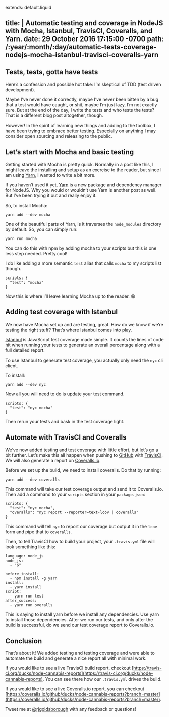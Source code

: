 extends: default.liquid

title: |
  Automatic testing and coverage in NodeJS with Mocha, Istanbul, TravisCI,
  Coveralls, and Yarn.
date: 29 October 2016 17:15:00 -0700
path: /:year/:month/:day/automatic-tests-coverage-nodejs-mocha-istanbul-travisci-coveralls-yarn
---

## Tests, tests, gotta have tests
Here&rsquo;s a confession and possible hot take: I&rsquo;m skeptical of TDD
(test driven development).

Maybe I&rsquo;ve never done it correctly, maybe I&rsquo;ve never been bitten
by a bug that a test would have caught, or shit, maybe I&rsquo;m just lazy,
I&rsquo;m not exactly sure. But at the end of the day, I write the tests and who
tests the tests? That is a different blog post altogether, though.

However! In the spirit of learning new things and adding to the toolbox, I have
been trying to embrace better testing. Especially on anything I may consider
open sourcing and releasing to the public.

## Let&rsquo;s start with Mocha and basic testing

Getting started with Mocha is pretty quick. Normally in a post like this, I
might leave the installing and setup as an exercise to the reader, but since I
am using [Yarn](https://yarnpkg.com), I wanted to write a bit more.

If you haven&rsquo;t used it yet, [Yarn](https://yarnpkg.com) is a new package
and dependency manager for NodeJS. Why you would or wouldn&rsquo;t use Yarn
is another post as well. But I&rsquo;ve been trying it out and really enjoy it.

So, to install Mocha:

    yarn add --dev mocha

One of the beautiful parts of Yarn, is it traverses the `node_modules` directory
by default. So, you can simply run:

    yarn run mocha

You can do this with npm by adding mocha to your scripts but this is one less
step needed. Pretty cool!

I do like adding a more semantic `test` alias that calls `mocha` to my scripts
list though.

    scripts: {
      "test": "mocha"
    }

Now this is where I&rsquo;ll leave learning Mocha up to the reader. 😀 

## Adding test coverage with Istanbul

We now have Mocha set up and are testing, great. How do we know if
we&rsquo;re testing the right stuff? That&rsquo;s where Istanbul comes into
play.

[Istanbul](https://istanbul.js.org) is JavaScript test coverage made simple.
It counts the lines of code hit when running your tests to generate an
overall percentage along with a full detailed report.

To use Istanbul to generate test coverage, you actually only need the `nyc`
cli client.

To install:

    yarn add --dev nyc

Now all you will need to do is update your test command.

    scripts: {
      "test": "nyc mocha"
    }

Then rerun your tests and bask in the test coverage light.

## Automate with TravisCI and Coveralls

We&rsquo;ve now added testing and test coverage with little effort, but
let&rsquo;s go a bit further. Let&rsquo;s make this all happen when pushing
to [GitHub](https://github.com) with [TravisCI](https://travis-ci.org).
We will also generate a report on
[Coveralls.io](https://coveralls.zendesk.com/hc/en-us).

Before we set up the build, we need to install coveralls. Do that by running:

    yarn add --dev coveralls

This command will take our test coverage output and send it to Coveralls.io.
Then add a command to your `scripts` section in your `package.json`:

    scripts: {
      "test": "nyc mocha",
      "overalls": "nyc report --reporter=text-lcov | coveralls"
    }

This command will tell `nyc` to report our coverage but output it in the `lcov`
form and pipe that to `coveralls`.

Then, to tell TravisCI how to build your project, your `.travis.yml` file will
look something like this:

```
language: node_js
node_js:
  - "6"

before_install:
  - npm install -g yarn
install:
  - yarn install
script:
  - yarn run test
after_success:
  - yarn run overalls
```

This is saying to install yarn before we install any dependencies. Use
yarn to install those dependencies. After we run our tests, and only
after the build is successful, do we send our test coverage report to
Coveralls.io.

## Conclusion

That&rsquo;s about it! We added testing and testing coverage and were able
to automate the build and generate a nice report all with minimal work.

If you would like to see a live TravisCI build report, checkout
[https://travis-ci.org/ducks/node-cannabis-reports](https://travis-ci.org/ducks/node-cannabis-reports).
You can see there how our `.travis.yml` drives the build. 

If you would like to see a live Coveralls.io report, you can checkout
[https://coveralls.io/github/ducks/node-cannabis-reports?branch=master](https://coveralls.io/github/ducks/node-cannabis-reports?branch=master).

Tweet me at [@rjgoldsborough](https://twitter.com/rjgoldsborough) with any
feedback or questions!
